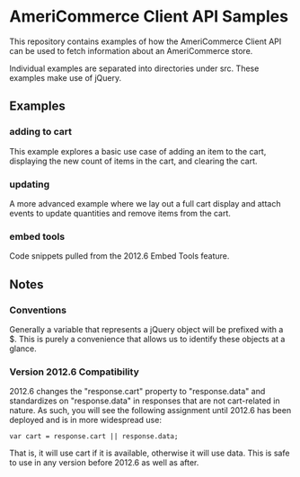 # AmeriCommerce Client API Samples #

This repository contains examples of how the AmeriCommerce Client API can be used to fetch information about an AmeriCommerce store.

Individual examples are separated into directories under src. These examples make use of jQuery.

## Examples ##

### adding to cart ###

This example explores a basic use case of adding an item to the cart, displaying the new count of items in the cart, and clearing the cart.

### updating ###

A more advanced example where we lay out a full cart display and attach events to update quantities and remove items from the cart.

### embed tools ###

Code snippets pulled from the 2012.6 Embed Tools feature.

## Notes ##

### Conventions ###

Generally a variable that represents a jQuery object will be prefixed with a $. This is purely a convenience that allows us to identify these objects at a glance.

### Version 2012.6 Compatibility ###

2012.6 changes the "response.cart" property to "response.data" and standardizes on "response.data" in responses that are not cart-related in nature. As such, you will see the following assignment until 2012.6 has been deployed and is in more widespread use:

    var cart = response.cart || response.data;

That is, it will use cart if it is available, otherwise it will use data. This is safe to use in any version before 2012.6 as well as after.